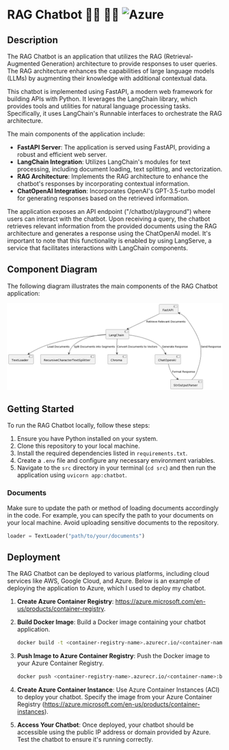 # RAG Chatbot 🦜️🔗 🦜️🏓 ![Azure](https://upload.wikimedia.org/wikipedia/commons/thumb/a/a8/Microsoft_Azure_Logo.svg/60px-Microsoft_Azure_Logo.svg.png)

## Description

The RAG Chatbot is an application that utilizes the RAG (Retrieval-Augmented Generation) architecture to provide responses to user queries. The RAG architecture enhances the capabilities of large language models (LLMs) by augmenting their knowledge with additional contextual data.

This chatbot is implemented using FastAPI, a modern web framework for building APIs with Python. It leverages the LangChain library, which provides tools and utilities for natural language processing tasks. Specifically, it uses LangChain's Runnable interfaces to orchestrate the RAG architecture.

The main components of the application include:

- **FastAPI Server**: The application is served using FastAPI, providing a robust and efficient web server.
- **LangChain Integration**: Utilizes LangChain's modules for text processing, including document loading, text splitting, and vectorization.
- **RAG Architecture**: Implements the RAG architecture to enhance the chatbot's responses by incorporating contextual information.
- **ChatOpenAI Integration**: Incorporates OpenAI's GPT-3.5-turbo model for generating responses based on the retrieved information.

The application exposes an API endpoint ("/chatbot/playground") where users can interact with the chatbot. Upon receiving a query, the chatbot retrieves relevant information from the provided documents using the RAG architecture and generates a response using the ChatOpenAI model. It's important to note that this functionality is enabled by using LangServe, a service that facilitates interactions with LangChain components.

## Component Diagram

The following diagram illustrates the main components of the RAG Chatbot application:

![Texto alternativo](./component-diagram.png)

## Getting Started

To run the RAG Chatbot locally, follow these steps:

1. Ensure you have Python installed on your system.
2. Clone this repository to your local machine.
3. Install the required dependencies listed in `requirements.txt`.
4. Create a `.env` file and configure any necessary environment variables.
5. Navigate to the `src` directory in your terminal (`cd src`) and then run the application using `uvicorn app:chatbot`.

### Documents

Make sure to update the path or method of loading documents accordingly in the code. For example, you can specify the path to your documents on your local machine. Avoid uploading sensitive documents to the repository.

```python
loader = TextLoader("path/to/your/documents")
```

## Deployment

The RAG Chatbot can be deployed to various platforms, including cloud services like AWS, Google Cloud, and Azure. Below is an example of deploying the application to Azure, which I used to deploy my chatbot.

1. **Create Azure Container Registry**: <https://azure.microsoft.com/en-us/products/container-registry>.

2. **Build Docker Image**: Build a Docker image containing your chatbot application.

    ```bash
    docker build -t <container-registry-name>.azurecr.io/<container-name>:build-tag-1 .
    ```

3. **Push Image to Azure Container Registry**: Push the Docker image to your Azure Container Registry.

    ```bash
    docker push <container-registry-name>.azurecr.io/<container-name>:build-tag-1
    ```

4. **Create Azure Container Instance**: Use Azure Container Instances (ACI) to deploy your chatbot. Specify the image from your Azure Container Registry (<https://azure.microsoft.com/en-us/products/container-instances>).

5. **Access Your Chatbot**: Once deployed, your chatbot should be accessible using the public IP address or domain provided by Azure. Test the chatbot to ensure it's running correctly.
